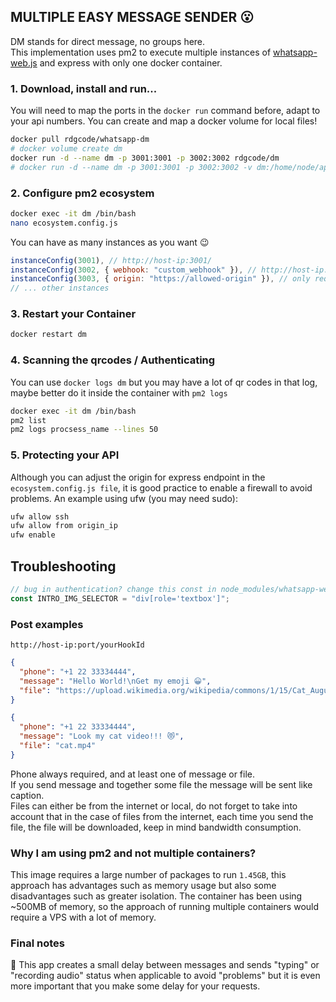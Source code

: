 ## MULTIPLE EASY MESSAGE SENDER 😮

DM stands for direct message, no groups here.\
This implementation uses pm2 to execute multiple instances of [whatsapp-web.js](https://github.com/pedroslopez/whatsapp-web.js/) and express with only one docker container.

### 1. Download, install and run...

You will need to map the ports in the `docker run` command before, adapt to your api numbers.
You can create and map a docker volume for local files!

```bash
docker pull rdgcode/whatsapp-dm
# docker volume create dm
docker run -d --name dm -p 3001:3001 -p 3002:3002 rdgcode/dm
# docker run -d --name dm -p 3001:3001 -p 3002:3002 -v dm:/home/node/app/files rdgcode/dm
```

### 2. Configure pm2 ecosystem

```bash
docker exec -it dm /bin/bash
nano ecosystem.config.js
```

You can have as many instances as you want 😉

```javascript
instanceConfig(3001), // http://host-ip:3001/
instanceConfig(3002, { webhook: "custom_webhook" }), // http://host-ip:3002/custom_webhook
instanceConfig(3003, { origin: "https://allowed-origin" }), // only requests from https://allowed-origin
// ... other instances
```

### 3. Restart your Container

```bash
docker restart dm
```

### 4. Scanning the qrcodes / Authenticating

You can use `docker logs dm` but you may have a lot of qr codes in that log, maybe better do it inside the container with `pm2 logs`

```bash
docker exec -it dm /bin/bash
pm2 list
pm2 logs procsess_name --lines 50
```

### 5. Protecting your API

Although you can adjust the origin for express endpoint in the `ecosystem.config.js file`, it is good practice to enable a firewall to avoid problems. An example using ufw (you may need sudo):

```bash
ufw allow ssh
ufw allow from origin_ip
ufw enable
```

## Troubleshooting

```javascript
// bug in authentication? change this const in node_modules/whatsapp-web.js/src/Client.js
const INTRO_IMG_SELECTOR = "div[role='textbox']";
```

### Post examples

`http://host-ip:port/yourHookId`

```json
{
  "phone": "+1 22 33334444",
  "message": "Hello World!\nGet my emoji 😀",
  "file": "https://upload.wikimedia.org/wikipedia/commons/1/15/Cat_August_2010-4.jpg"
}
```

```json
{
  "phone": "+1 22 33334444",
  "message": "Look my cat video!!! 😻",
  "file": "cat.mp4"
}
```

Phone always required, and at least one of message or file.\
If you send message and together some file the message will be sent like caption.\
Files can either be from the internet or local, do not forget to take into account that in the case of files from the internet, each time you send the file, the file will be downloaded, keep in mind bandwidth consumption.

### Why I am using pm2 and not multiple containers?

This image requires a large number of packages to run `1.45GB`, this approach has advantages such as memory usage but also some disadvantages such as greater isolation. The container has been using ~500MB of memory, so the approach of running multiple containers would require a VPS with a lot of memory.

### Final notes

📌 This app creates a small delay between messages and sends "typing" or "recording audio" status when applicable to avoid "problems" but it is even more important that you make some delay for your requests.
